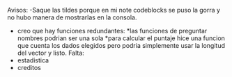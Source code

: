 Avisos:
-Saque las tildes porque en mi note codeblocks se puso la gorra y no hubo manera de mostrarlas en la consola.
- creo que hay funciones redundantes:
	*las funciones de preguntar nombres podrian ser una sola
	*para calcular el puntaje hice una funcion que cuenta los dados elegidos pero podria simplemente usar la longitud del vector y listo.
Falta:
- estadistica
- creditos
